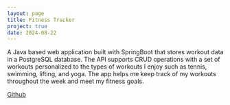 ```yaml
---
layout: page
title: Fitness Tracker
project: true
date: 2024-08-22
---
```

A Java based web application built with SpringBoot that stores workout data in a PostgreSQL database. The API supports CRUD operations with a set of workouts personalized to the types of workouts I enjoy such as tennis, swimming, lifting, and yoga. The app helps me keep track of my workouts throughout the week and meet my fitness goals.

[Github](https://github.com/jkuschner/FitnessTracker)
